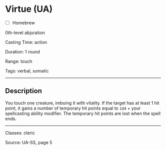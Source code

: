 # Virtue (UA)

- [ ] Homebrew

0th-level abjuration

Casting Time: action

Duration: 1 round

Range: touch

Tags: verbal, somatic

---

## Description
You touch one creature, imbuing it with vitality. If the target has at least 1 hit point, it gains a number of temporary hit points equal to `1d4` + your spellcasting ability modifier. The temporary hit points are lost when the spell ends.

---

Classes: cleric

Source: UA-SS, page 5
